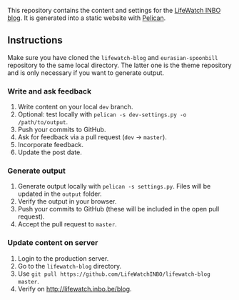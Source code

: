 This repository contains the content and settings for the [LifeWatch INBO blog](http://lifewatch.inbo.be/blog). It is generated into a static website with [Pelican](http://docs.getpelican.com/en/3.1.1/).

## Instructions

Make sure you have cloned the `lifewatch-blog` and `eurasian-spoonbill` repository to the same local directory. The latter one is the theme repository and is only necessary if you want to generate output.

### Write and ask feedback

1. Write content on your local `dev` branch.
2. Optional: test locally with `pelican -s dev-settings.py -o /path/to/output`.
3. Push your commits to GitHub.
4. Ask for feedback via a pull request (`dev` -> `master`).
5. Incorporate feedback.
6. Update the post date.

### Generate output

1. Generate output locally with `pelican -s settings.py`. Files will be updated in the `output` folder.
2. Verify the output in your browser.
3. Push your commits to GitHub (these will be included in the open pull request).
4. Accept the pull request to `master`.

### Update content on server

1. Login to the production server.
2. Go to the `lifewatch-blog` directory.
3. Use `git pull https://github.com/LifeWatchINBO/lifewatch-blog master`.
4. Verify on <http://lifewatch.inbo.be/blog>.
